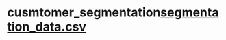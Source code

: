# cusmtomer_segmentation[segmentation_data.csv](https://github.com/HMutlu1/cusmtomer_segmentation/files/9387996/segmentation_data.csv)
